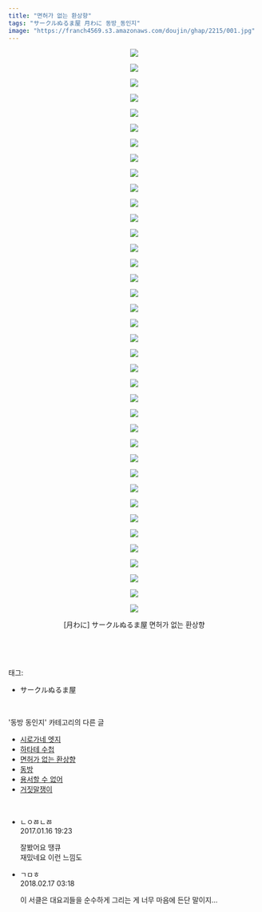 ```yaml
---
title: "면허가 없는 환상향"
tags: "サークルぬるま屋 月わに 동방_동인지"
image: "https://franch4569.s3.amazonaws.com/doujin/ghap/2215/001.jpg"
---
```

<div class="article">
<p style="text-align: center; clear: none; float: none;"><img src="{{ site.imgserver2 }}/ghap/2215/001.jpg"/></p>
<p style="text-align: center; clear: none; float: none;"><img src="{{ site.imgserver2 }}/ghap/2215/002.jpg"/></p>
<p style="text-align: center; clear: none; float: none;"><img src="{{ site.imgserver2 }}/ghap/2215/003.jpg"/></p>
<p style="text-align: center; clear: none; float: none;"><img src="{{ site.imgserver2 }}/ghap/2215/004.jpg"/></p>
<p style="text-align: center; clear: none; float: none;"><img src="{{ site.imgserver2 }}/ghap/2215/005.jpg"/></p>
<p style="text-align: center; clear: none; float: none;"><img src="{{ site.imgserver2 }}/ghap/2215/006.jpg"/></p>
<p style="text-align: center; clear: none; float: none;"><img src="{{ site.imgserver2 }}/ghap/2215/007.jpg"/></p>
<p style="text-align: center; clear: none; float: none;"><img src="{{ site.imgserver2 }}/ghap/2215/008.jpg"/></p>
<p style="text-align: center; clear: none; float: none;"><img src="{{ site.imgserver2 }}/ghap/2215/009.jpg"/></p>
<p style="text-align: center; clear: none; float: none;"><img src="{{ site.imgserver2 }}/ghap/2215/010.jpg"/></p>
<p style="text-align: center; clear: none; float: none;"><img src="{{ site.imgserver2 }}/ghap/2215/011.jpg"/></p>
<p style="text-align: center; clear: none; float: none;"><img src="{{ site.imgserver2 }}/ghap/2215/012.jpg"/></p>
<p style="text-align: center; clear: none; float: none;"><img src="{{ site.imgserver2 }}/ghap/2215/013.jpg"/></p>
<p style="text-align: center; clear: none; float: none;"><img src="{{ site.imgserver2 }}/ghap/2215/014.jpg"/></p>
<p style="text-align: center; clear: none; float: none;"><img src="{{ site.imgserver2 }}/ghap/2215/015.jpg"/></p>
<p style="text-align: center; clear: none; float: none;"><img src="{{ site.imgserver2 }}/ghap/2215/016.jpg"/></p>
<p style="text-align: center; clear: none; float: none;"><img src="{{ site.imgserver2 }}/ghap/2215/017.jpg"/></p>
<p style="text-align: center; clear: none; float: none;"><img src="{{ site.imgserver2 }}/ghap/2215/018.jpg"/></p>
<p style="text-align: center; clear: none; float: none;"><img src="{{ site.imgserver2 }}/ghap/2215/019.jpg"/></p>
<p style="text-align: center; clear: none; float: none;"><img src="{{ site.imgserver2 }}/ghap/2215/020.jpg"/></p>
<p style="text-align: center; clear: none; float: none;"><img src="{{ site.imgserver2 }}/ghap/2215/021.jpg"/></p>
<p style="text-align: center; clear: none; float: none;"><img src="{{ site.imgserver2 }}/ghap/2215/022.jpg"/></p>
<p style="text-align: center; clear: none; float: none;"><img src="{{ site.imgserver2 }}/ghap/2215/023.jpg"/></p>
<p style="text-align: center; clear: none; float: none;"><img src="{{ site.imgserver2 }}/ghap/2215/024.jpg"/></p>
<p style="text-align: center; clear: none; float: none;"><img src="{{ site.imgserver2 }}/ghap/2215/025.jpg"/></p>
<p style="text-align: center; clear: none; float: none;"><img src="{{ site.imgserver2 }}/ghap/2215/026.jpg"/></p>
<p style="text-align: center; clear: none; float: none;"><img src="{{ site.imgserver2 }}/ghap/2215/027.jpg"/></p>
<p style="text-align: center; clear: none; float: none;"><img src="{{ site.imgserver2 }}/ghap/2215/028.jpg"/></p>
<p style="text-align: center; clear: none; float: none;"><img src="{{ site.imgserver2 }}/ghap/2215/029.jpg"/></p>
<p style="text-align: center; clear: none; float: none;"><img src="{{ site.imgserver2 }}/ghap/2215/030.jpg"/></p>
<p style="text-align: center; clear: none; float: none;"><img src="{{ site.imgserver2 }}/ghap/2215/031.jpg"/></p>
<p style="text-align: center; clear: none; float: none;"><img src="{{ site.imgserver2 }}/ghap/2215/032.jpg"/></p>
<p style="text-align: center; clear: none; float: none;"><img src="{{ site.imgserver2 }}/ghap/2215/033.jpg"/></p>
<p style="text-align: center; clear: none; float: none;"><img src="{{ site.imgserver2 }}/ghap/2215/034.jpg"/></p>
<p style="text-align: center; clear: none; float: none;"><img src="{{ site.imgserver2 }}/ghap/2215/035.jpg"/></p>
<p style="text-align: center; clear: none; float: none;"><img src="{{ site.imgserver2 }}/ghap/2215/036.jpg"/></p>
<p style="text-align: center; clear: none; float: none;"><img src="{{ site.imgserver2 }}/ghap/2215/037.jpg"/></p>
<p style="text-align: center; clear: none; float: none;"><img src="{{ site.imgserver2 }}/ghap/2215/038.jpg"/></p>
<p style="text-align: center; clear: none; float: none;">[月わに] サークルぬるま屋 면허가 없는 환상향</p>
<p><br/></p>
</div><br/>
<div class="tagTrail">
<p>태그: </p>
<ul>
<li>サークルぬるま屋</li>
</ul>
</div><br/>
<div class="another">
<p>'동방 동인지' 카테고리의 다른 글</p>
<ul>
<li><a href="/ghap_2217">시로가네 엣지</a></li>
<li><a href="/ghap_2216">하타테 수첩</a></li>
<li><a href="/ghap_2215">면허가 없는 환상향</a></li>
<li><a href="/ghap_2213">동방</a></li>
<li><a href="/ghap_2212">용서할 수 없어</a></li>
<li><a href="/ghap_2211">거짓말쟁이</a></li>
</ul>
</div><br/>
<div class="cb_module cb_fluid">
<div class="cb_wrt cb_profile">
<div class="comment">
<ul>
<li class="cb_thumb_off" id="comment14893184">
<div class="cb_comment_area">
<div class="cb_info_area">
<div class="cb_section">
<span class="cb_nick_name">ㄴㅇㅀㄴㅀ</span>
</div>
<div class="cb_section">
<span class="cb_date">2017.01.16 19:23 </span>
</div>
</div>
<div class="cb_dsc_comment">
<p class="cb_dsc">
											잘봤어요 땡큐<br/>
재밌네요 이런 느낌도
										</p>
</div>
</div></li>
<li class="cb_thumb_off" id="comment15200789">
<div class="cb_comment_area">
<div class="cb_info_area">
<div class="cb_section">
<span class="cb_nick_name">ㄱㅁㅎ</span>
</div>
<div class="cb_section">
<span class="cb_date">2018.02.17 03:18 </span>
</div>
</div>
<div class="cb_dsc_comment">
<p class="cb_dsc">
											이 서클은 대요괴들을 순수하게 그리는 게 너무 마음에 든단 말이지...
										</p>
</div>
</div></li>
</ul>
</div>
</div><!-- commentList close -->
</div><br/>
